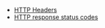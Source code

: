 





- [HTTP Headers](https://developer.mozilla.org/zh-CN/docs/Web/HTTP/Headers)
- [HTTP response status codes](https://developer.mozilla.org/en-US/docs/Web/HTTP/Status)